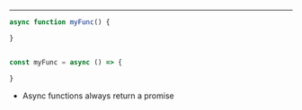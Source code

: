 ***
```js
async function myFunc() {

}


const myFunc = async () => {

}
```
* Async functions always return a promise
